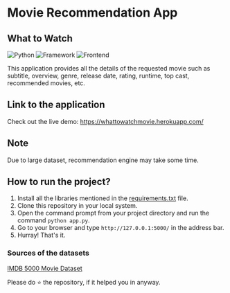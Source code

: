 # Movie Recommendation App
## What to Watch

![Python](https://img.shields.io/badge/Python-3.9-blueviolet)
![Framework](https://img.shields.io/badge/Framework-Flask-red)
![Frontend](https://img.shields.io/badge/Frontend-HTML/CSS/JS-green)

This application provides all the details of the requested movie such as subtitle, overview, genre, release date, rating, runtime, top cast, recommended movies, etc.

## Link to the application

Check out the live demo: https://whattowatchmovie.herokuapp.com/

## Note

Due to large dataset, recommendation engine may take some time.

## How to run the project?

1. Install all the libraries mentioned in the [requirements.txt](https://github.com/mayank-96/Movie-Recommendation-App/blob/main/requirements.txt) file.
2. Clone this repository in your local system.
3. Open the command prompt from your project directory and run the command `python app.py`.
4. Go to your browser and type `http://127.0.0.1:5000/` in the address bar.
5. Hurray! That's it.

### Sources of the datasets 

[IMDB 5000 Movie Dataset](https://www.kaggle.com/tmdb/tmdb-movie-metadata)

Please do ⭐ the repository, if it helped you in anyway.
